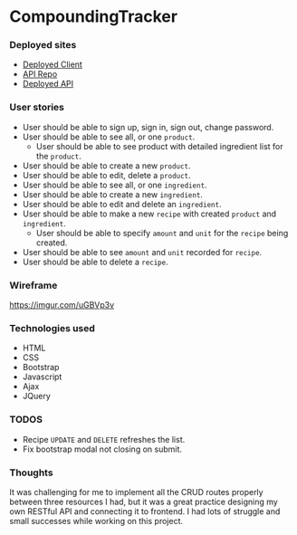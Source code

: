 # CompoundingTracker

### Deployed sites
* [Deployed Client](https://wyang19a.github.io/pharmacy-client/)
* [API Repo](https://github.com/wyang19a/pharmacy-api)
* [Deployed API](https://safe-brushlands-23264.herokuapp.com/)

### User stories
- User should be able to sign up, sign in, sign out, change password.
- User should be able to see all, or one `product`.
  - User should be able to see product with detailed ingredient list for the `product`.
- User should be able to create a new `product`.
- User should be able to edit, delete a `product`.
- User should be able to see all, or one `ingredient`.
- User should be able to create a new `ingredient`.
- User should be able to edit and delete an `ingredient`.
- User should be able to make a new `recipe` with created `product` and `ingredient`.
  - User should be able to specify `amount` and `unit` for the `recipe` being created.
- User should be able to see `amount` and `unit` recorded for `recipe`.
- User should be able to delete a `recipe`.

### Wireframe
https://imgur.com/uGBVp3v

### Technologies used
- HTML
- CSS
- Bootstrap
- Javascript
- Ajax
- JQuery



### TODOS
- Recipe `UPDATE` and `DELETE` refreshes the list.
- Fix bootstrap modal not closing on submit.

### Thoughts
It was challenging for me to implement all the CRUD routes properly between three resources I had, but it was a great practice designing my own RESTful API and connecting it to frontend. I had lots of struggle and small successes while working on this project.
